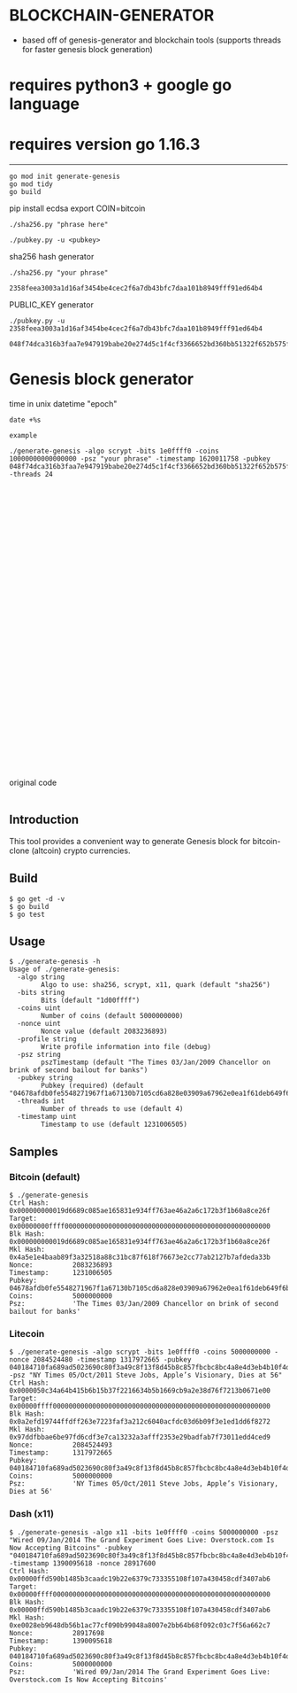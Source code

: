 # BLOCKCHAIN-GENERATOR
* based off of genesis-generator and blockchain tools  (supports threads for faster genesis block generation)
# requires python3 + google go language

# requires version go 1.16.3
---------------------------------


```
go mod init generate-genesis
go mod tidy
go build
```

pip install ecdsa
export COIN=bitcoin


```
./sha256.py "phrase here"

./pubkey.py -u <pubkey>
```

sha256 hash generator

```
./sha256.py "your phrase" 

2358feea3003a1d16af3454be4cec2f6a7db43bfc7daa101b8949fff91ed64b4 
``` 

PUBLIC_KEY generator
```
./pubkey.py -u 2358feea3003a1d16af3454be4cec2f6a7db43bfc7daa101b8949fff91ed64b4 
 
048f74dca316b3faa7e947919babe20e274d5c1f4cf3366652bd360bb51322f652b575fd0461fb982fd9aabf39c879db9f08a5f505bb5671083bc085c1802eac56
```



Genesis block generator
=======================

time in unix datetime "epoch" 

```
date +%s
```

```
example

./generate-genesis -algo scrypt -bits 1e0ffff0 -coins 10000000000000000 -psz "your phrase" -timestamp 1620011758 -pubkey 048f74dca316b3faa7e947919babe20e274d5c1f4cf3366652bd360bb51322f652b575fd0461fb982fd9aabf39c879db9f08a5f505bb5671083bc085c1802eac56 -threads 24
```





<br>
<br>
<br>
<br>
<br>
<br>
<br>
<br>
<br>
<br>
<br>
<br>
<br>
<br>
<br>
<br>
<br>
<br>
<br>
<br>
<br>
<br>
<br>
<br>
<br>
<br>
<br>
<br>
<br>
<br>
<br>
original code

<br>
<br>

Introduction
------------

This tool provides a convenient way to generate Genesis block for bitcoin-clone (altcoin) crypto currencies.


Build
-----

```shell
$ go get -d -v
$ go build
$ go test
```

Usage
-----

```shell
$ ./generate-genesis -h
Usage of ./generate-genesis:
  -algo string
        Algo to use: sha256, scrypt, x11, quark (default "sha256")
  -bits string
        Bits (default "1d00ffff")
  -coins uint
        Number of coins (default 5000000000)
  -nonce uint
        Nonce value (default 2083236893)
  -profile string
        Write profile information into file (debug)
  -psz string
        pszTimestamp (default "The Times 03/Jan/2009 Chancellor on brink of second bailout for banks")
  -pubkey string
        Pubkey (required) (default "04678afdb0fe5548271967f1a67130b7105cd6a828e03909a67962e0ea1f61deb649f6bc3f4cef38c4f35504e51ec112de5c384df7ba0b8d578a4c702b6bf11d5f")
  -threads int
        Number of threads to use (default 4)
  -timestamp uint
        Timestamp to use (default 1231006505)
```

Samples
-------

### Bitcoin (default)

```shell
$ ./generate-genesis
Ctrl Hash:      0x000000000019d6689c085ae165831e934ff763ae46a2a6c172b3f1b60a8ce26f
Target:         0x00000000ffff0000000000000000000000000000000000000000000000000000
Blk Hash:       0x000000000019d6689c085ae165831e934ff763ae46a2a6c172b3f1b60a8ce26f
Mkl Hash:       0x4a5e1e4baab89f3a32518a88c31bc87f618f76673e2cc77ab2127b7afdeda33b
Nonce:          2083236893
Timestamp:      1231006505
Pubkey:         04678afdb0fe5548271967f1a67130b7105cd6a828e03909a67962e0ea1f61deb649f6bc3f4cef38c4f35504e51ec112de5c384df7ba0b8d578a4c702b6bf11d5f
Coins:          5000000000
Psz:            'The Times 03/Jan/2009 Chancellor on brink of second bailout for banks'
```

### Litecoin

```shell
$ ./generate-genesis -algo scrypt -bits 1e0ffff0 -coins 5000000000 -nonce 2084524480 -timestamp 1317972665 -pubkey 040184710fa689ad5023690c80f3a49c8f13f8d45b8c857fbcbc8bc4a8e4d3eb4b10f4d4604fa08dce601aaf0f470216fe1b51850b4acf21b179c45070ac7b03a9 -psz "NY Times 05/Oct/2011 Steve Jobs, Apple’s Visionary, Dies at 56"
Ctrl Hash:      0x0000050c34a64b415b6b15b37f2216634b5b1669cb9a2e38d76f7213b0671e00
Target:         0x00000ffff0000000000000000000000000000000000000000000000000000000
Blk Hash:       0x0a2efd19744ffdff263e7223faf3a212c6040acfdc03d6b09f3e1ed1dd6f8272
Mkl Hash:       0x97ddfbbae6be97fd6cdf3e7ca13232a3afff2353e29badfab7f73011edd4ced9
Nonce:          2084524493
Timestamp:      1317972665
Pubkey:         040184710fa689ad5023690c80f3a49c8f13f8d45b8c857fbcbc8bc4a8e4d3eb4b10f4d4604fa08dce601aaf0f470216fe1b51850b4acf21b179c45070ac7b03a9
Coins:          5000000000
Psz:            'NY Times 05/Oct/2011 Steve Jobs, Apple’s Visionary, Dies at 56'
```

### Dash (x11)

```shell
$ ./generate-genesis -algo x11 -bits 1e0ffff0 -coins 5000000000 -psz "Wired 09/Jan/2014 The Grand Experiment Goes Live: Overstock.com Is Now Accepting Bitcoins" -pubkey "040184710fa689ad5023690c80f3a49c8f13f8d45b8c857fbcbc8bc4a8e4d3eb4b10f4d4604fa08dce601aaf0f470216fe1b51850b4acf21b179c45070ac7b03a9" -timestamp 1390095618 -nonce 28917600
Ctrl Hash:      0x00000ffd590b1485b3caadc19b22e6379c733355108f107a430458cdf3407ab6
Target:         0x00000ffff0000000000000000000000000000000000000000000000000000000
Blk Hash:       0x00000ffd590b1485b3caadc19b22e6379c733355108f107a430458cdf3407ab6
Mkl Hash:       0xe0028eb9648db56b1ac77cf090b99048a8007e2bb64b68f092c03c7f56a662c7
Nonce:          28917698
Timestamp:      1390095618
Pubkey:         040184710fa689ad5023690c80f3a49c8f13f8d45b8c857fbcbc8bc4a8e4d3eb4b10f4d4604fa08dce601aaf0f470216fe1b51850b4acf21b179c45070ac7b03a9
Coins:          5000000000
Psz:            'Wired 09/Jan/2014 The Grand Experiment Goes Live: Overstock.com Is Now Accepting Bitcoins'
```
